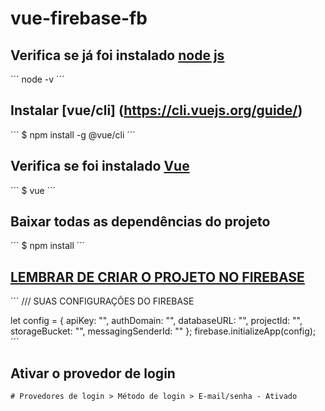 # vue-firebase-fb

## Verifica se já foi instalado [node js](https://nodejs.org/en/)
´´´
node -v
´´´
## Instalar [vue/cli] (https://cli.vuejs.org/guide/)
´´´
$ npm install -g @vue/cli
´´´
## Verifica se foi instalado [Vue](https://vuejs.org/)
´´´
$ vue
´´´
## Baixar todas as dependências do projeto
´´´
$ npm install
´´´

## [LEMBRAR DE CRIAR O PROJETO NO FIREBASE](https://console.firebase.google.com/project/crafrro/authentication/users)
´´´
/// SUAS CONFIGURAÇÕES DO FIREBASE 

let config = {
  apiKey: "",
  authDomain: "",
  databaseURL: "",
  projectId: "",
  storageBucket: "",
  messagingSenderId: ""
};
firebase.initializeApp(config);
´´´

## Ativar o provedor de login
```
# Provedores de login > Método de login > E-mail/senha - Ativado
```

